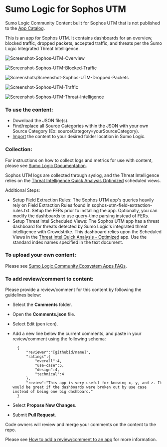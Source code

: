 # Sumo Logic for Sophos UTM
Sumo Logic Community Content built for Sophos UTM that is not published to the [App Catalog](https://help.sumologic.com/docs/integrations/).

This is an app for Sophos UTM. It contains dashboards for an overview, blocked traffic, dropped packets, accepted traffic,  and threats per the Sumo Logic Integrated Threat Intelligence. 

![Screenshot-Sophos-UTM-Overview](Screenshots/Screenshot-Sophos-UTM-Overview.png)

![Screenshot-Sophos-UTM-Blocked-Traffic](Screenshots/Screenshot-Sophos-UTM-Blocked-Traffic.png)

![Screenshots/Screenshot-Sophos-UTM-Dropped-Packets](Screenshots/Screenshot-Sophos-UTM-Dropped-Packets.png)

![Screenshot-Sophos-UTM-Traffic](Screenshots/Screenshot-Sophos-UTM-Traffic.png)

![Screenshot-Sophos-UTM-Threat-Intelligence](Screenshots/Screenshot-Sophos-UTM-Threat-Intelligence.png)

### To use the content:
- Download the JSON file(s).
- Find/replace all Source Categories within the JSON with your own Source Category (Ex: sourceCategory=yourSourceCategory).
- [Import](https://help.sumologic.com/docs/get-started/library/#import-content) the content to your desired folder location in Sumo Logic.

### Collection:
For instructions on how to collect logs and metrics for use with content, please see [Sumo Logic Documentation](https://help.sumologic.com/docs/send-data/).

Sophos UTM logs are collected through syslog, and the Threat Intelligence relies on the [Threat Intelligence Quick Analysis Optimized](https://github.com/SumoLogic/sumologic-content/tree/master/Sumo-Logic-Tools/Threat_Intelligence_Optimized) scheduled views. 

Additional Steps:
- Setup Field Extraction Rules: The Sophos UTM app's queries heavily rely on Field Extraction Rules found in sophos-utm-field-extraction-rules.txt. Setup the FERs prior to installing the app. Optionally, you can modify the dashboards to use query-time parsing instead of FERs.
- Setup Threat Intel Scheduled Views: The Sophos UTM app has a threat dashboard for threats detected by Sumo Logic's integrated threat intelligence with Crowdstrike. This dashboard relies upon the Scheduled Views in the [Threat Intel Quick Analysis - Optimized](https://github.com/SumoLogic/sumologic-content/blob/master/Sumo-Logic-Tools/Threat_Intelligence_Optimized/scheduled-views.txt) app. Use the standard index names specified in the text document.

### To upload your own content:
Please see [Sumo Logic Community Ecosystem Apps FAQs](https://help.sumologic.com/docs/integrations/community-ecosystem-apps/#faq).

### To add review/comment to content:
Please provide a review/comment for this content by following the guidelines below:

- Select the **Comments** folder.
- Open the **Comments.json** file.
- Select Edit (pen icon).
- Add a new line below the current comments, and paste in your review/comment using the following schema:

        {
            "reviewer":"[githubid/name]",
            "ratings":{
                "overall":4,
                "use-case":5,
                "design":4,
                "technical":4
            },
            "review":"This app is very useful for knowing x, y, and z. It would be great if the dashboards were broken out by use case instead of being one big dashboard."
        }


- Select **Propose New Changes**.
- Submit **Pull Request**.

Code owners will review and merge your comments on the content to the repo.

Please see [How to add a review/comment to an app](https://help.sumologic.com/docs/integrations/community-ecosystem-apps/#how-do-i-add-a-reviewrating-to-an-app) for more information.